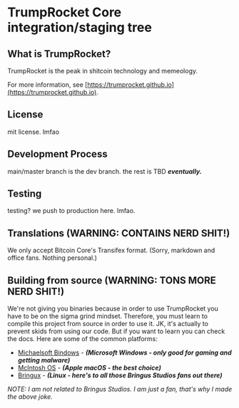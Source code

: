 TrumpRocket Core integration/staging tree
=====================================

What is TrumpRocket?
----------------

TrumpRocket is the peak in shitcoin technology and memeology.

For more information, see [https://trumprocket.github.io](https://trumprocket.github.io).

License
-------

mit license. lmfao

Development Process
-------------------

main/master branch is the dev branch.
the rest is TBD ***eventually.***

Testing
-------

testing? we push to production here. lmfao.

Translations (WARNING: CONTAINS NERD SHIT!)
------------

We only accept Bitcoin Core's Transifex format. (Sorry, markdown and office fans. Nothing personal.)

Building from source (WARNING: TONS MORE NERD SHIT!)
------------

We're not giving you binaries because in order to use TrumpRocket you have to be on the sigma grind mindset.
Therefore, you must learn to compile this project from source in order to use it. JK, it's actually to prevent
skids from using our code. But if you want to learn you can check the docs. Here are some of the common platforms:

* [Michaelsoft Bindows](doc/build-windows.md) - ***(Microsoft Windows - only good for gaming and getting malware)***
* [McIntosh OS](doc/build-osx.md) - ***(Apple macOS - the best choice)***
* [Bringux](doc/build-unix.md) - ***(Linux - here's to all those Bringus Studios fans out there)***

*NOTE: I am not related to Bringus Studios. I am just a fan, that's why I made the above joke.*